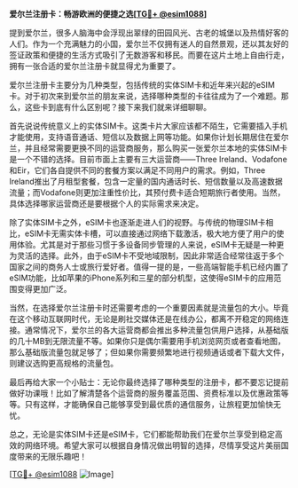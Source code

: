 **爱尔兰注册卡：畅游欧洲的便捷之选[[TG💪+ @esim1088](https://t.me/s/esim1088)]**

提到爱尔兰，很多人脑海中会浮现出翠绿的田园风光、古老的城堡以及热情好客的人们。作为一个充满魅力的小国，爱尔兰不仅拥有迷人的自然景观，还以其友好的签证政策和便捷的生活方式吸引了无数游客和移民。而要在这片土地上自由行走，拥有一张合适的爱尔兰注册卡就显得尤为重要了。

爱尔兰注册卡主要分为几种类型，包括传统的实体SIM卡和近年来兴起的eSIM卡。对于初次来到爱尔兰的朋友来说，选择哪种类型的卡往往成为了一个难题。那么，这些卡到底有什么区别呢？接下来我们就来详细聊聊。

首先说说传统意义上的实体SIM卡。这类卡片大家应该都不陌生，它需要插入手机才能使用，支持语音通话、短信以及数据上网等功能。如果你计划长期居住在爱尔兰，并且经常需要更换不同的运营商服务，那么购买一张爱尔兰本地的实体SIM卡是一个不错的选择。目前市面上主要有三大运营商——Three Ireland、Vodafone和Eir，它们各自提供不同的套餐方案以满足不同用户的需求。例如，Three Ireland推出了月租型套餐，包含一定量的国内通话时长、短信数量以及高速数据流量；而Vodafone则更加注重性价比，其预付费卡适合短期旅行者使用。当然，具体选择哪家运营商还是要根据个人的实际需求来决定。

除了实体SIM卡之外，eSIM卡也逐渐走进人们的视野。与传统的物理SIM卡相比，eSIM卡无需实体卡槽，可以直接通过网络下载激活，极大地方便了用户的使用体验。尤其是对于那些习惯于多设备同步管理的人来说，eSIM卡无疑是一种更为灵活的选择。此外，由于eSIM卡不受地域限制，因此非常适合经常往返于多个国家之间的商务人士或旅行爱好者。值得一提的是，一些高端智能手机已经内置了eSIM功能，比如苹果的iPhone系列和三星的部分机型，这使得eSIM卡的应用范围变得更加广泛。

当然，在选择爱尔兰注册卡时还需要考虑的一个重要因素就是流量包的大小。毕竟在这个移动互联网时代，无论是刷社交媒体还是在线办公，都离不开稳定的网络连接。通常情况下，爱尔兰的各大运营商都会推出多种流量包供用户选择，从基础版的几十MB到无限流量不等。如果你只是偶尔需要用手机浏览网页或者查看地图，那么基础版流量包就足够了；但如果你需要频繁地进行视频通话或者下载大文件，则建议选购更高规格的流量包。

最后再给大家一个小贴士：无论你最终选择了哪种类型的注册卡，都不要忘记提前做好功课哦！比如了解清楚各个运营商的服务覆盖范围、资费标准以及优惠政策等等。只有这样，才能确保自己能够享受到最优质的通信服务，让旅程更加愉快无忧。

总之，无论是实体SIM卡还是eSIM卡，它们都能帮助我们在爱尔兰享受到稳定高效的网络环境。希望大家可以根据自身情况做出明智的选择，尽情享受这片美丽国度带来的无限乐趣吧！

[[TG💪+ @esim1088](https://t.me/s/esim1088) ![Image](https://i.postimg.cc/4NQfJmqS/Snipaste-2025-05-13-00-14-12.png)]